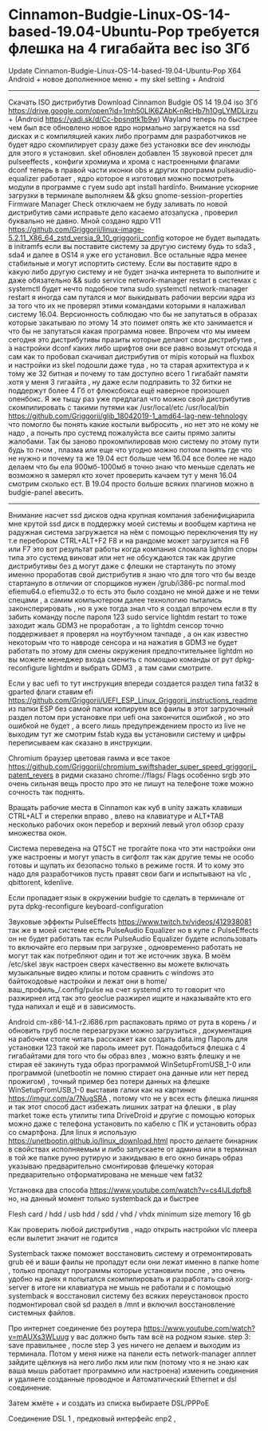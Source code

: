 # Cinnamon-Budgie-Linux-OS-14-based-19.04-Ubuntu-Pop требуется флешка на 4 гигабайта вес iso 3Гб 

Update Cinnamon-Budgie-Linux-OS-14-based-19.04-Ubuntu-Pop X64 Android + новое дополненное меню + my skel setting + Android

______________________________________________________________________________________________________________________

Скачать ISO дистрибутив Download Cinnamon Budgie OS 14 19.04 iso 3Гб https://drive.google.com/open?id=1mh50LlK6ZAbK-nRcHb7h1OgLYMDLirzu + (Android https://yadi.sk/d/Cc-bpsnqtk1b9w) Wayland теперь по быстрее чем был все обновлено новое ядро  нормально загружается на ssd дисках и с компиляцией каких либо программ для разработчиков не будет ядро скомпилирует сразу даже без установки все dev инклюды для этого я установил. skel обновлен добавлен 15 звуковой пресет для pulseeffects ,
конфиги хромиума и хрома с настроенными флагами dconf теперь в правой части иконки obs и других программ pulseaudio-equalizer 
работает , ядро которое я изготовил можно посмотреть модули в программе с гуем sudo apt install hardinfo.
Внимание ускорние загрузки в терминале выполняем && gksu gnome-session-properties Firmware Manager Check отключаем не 
буду заливать по новой дистрибутив сами исправьте дело касаемо атозапуска , проверил буквально не давно.
Мной создано ядро V11 https://github.com/Griggorii/linux-image-5.2.11_X86_64_zstd_versia_9_10_griggorii_config которое не будет выпадать в initramfs если вы поставите систему за другую систему будь то sda3 , sda4 
и далее в OS14 я уже его установил. Все остальные ядра менее стабильные и могут испортить систему. Если вы поставите ядро в 
какую либо другую систему и не будет значка интернета то выполните и даже обязательно && sudo service network-manager restart
в системах с systemctl будет нечто подобное типа  sudo systemctl network-manager restart я иногда сам путался и мог выкидывать рабочии версии ядра из за того что их не проверял этими командами которыми я налаживал систему 16.04.
Версионность соблюдаю что бы не запутаться в образах которые закатываю по этому 14 это поимет опять же кто занимается и что бы не запутаться какая программа новее.
Впрочем что мы имеем сегодня это дистрибутивы празиты которые делают свои дистрибутив , а настройки dconf каких либо шрифтов 
они все равно возьмут отсюда я сам как то пробовал скачивал дистрибутив от mipis который на fluxbox и настройки из skel подошли даже туда , но та старая архитектура и к тому же 32 битная и почему то там доступно всего 1 гигабайт памяти хотя у меня 3 гигаайта , ну даже если подправить то 32 битки не поддержут более 4 Гб от флюксбокса ещё наверное произошел опенбокс.
Я же тыщу раз уже предлагал что можно свой дистрибутив скомпилировать с такими путями как /usr/local/etc /usr/local/bin  https://github.com/Griggorii/glib_18042019-1_amd64-lag-new-tehnology что помогло бы понять какие костыли выбросить , но нет 
это не кому не надо , а поныть про сустемд пожалуйста все саиты прямо залиты жалобами. Так бы заново прокомпилировав мою систему по этому пути будь то гном , плазма или еще что угодно можно потом понять где что не нужно и почему та же 19.04 ест больше чем 16.04 все более не надо делаем что бы ела 900мб-1000мб я точно знаю что меньше сделать не возможно я замерял кто хочет проверить качаем тут у меня 16.04 смотрим сколько ест. В 19.04 просто больше всяких плагинов можно в budgie-panel авесить.

______________________________________________________________________________________________________________________


Внимание насчет ssd дисков одна крупная компания забенифициарила мне крутой ssd диск в поддержку моей системы и вообщем 
картина не радужная система загружается на нём с помощью переключения tty ну т.е перебором CTRL+ALT+F2 F8 и на рандоме 
может загрузится на F6 или F7 это вот результат работы когда компания сломала lightdm споры типа это сустемд виноват или 
нет не обсуждаются так как другие дистрибутивы без д могут даже с флешки не стартануть по этому именно проработав свой 
дистрибутив я знаю что для того что бы везде стартануло в отличии от спорщиков нужен /grub/i386-pc normal.mod efiemu64.o efiemu32.o то есть это было создано не мной даже и не теми спецами , а самим компьютером далее технологию пытались законсперировать , но я уже тогда знал что я создал  впрочем если в tty забить команду после пароля 123 sudo service lightdm 
restart то тоже заходит жаль GDM3 не проработан , а то lightdm сенсор точно поддерживает я проверял на ноутбучном тачпаде , а 
он как известно некоторым что то навроде сенсора и на нажатия в GDM3 не будет работать по этому для смены окружения предпочтительнее lightdm но вы можете менеджер входа сменить с помощью команды от рут dpkg-reconfigure lightdm и выбрать GDM3 
, а там сами смотрите.

Если у вас uefi то тут инструкция впереди создается раздел типа fat32 в gparted флаги ставим efi https://github.com/Griggorii/UEFI_ESP_Linux_Griggorii_instructions_readme из папки ESP без самой папки копируем все фаилы в этот загрузочный раздел потом при установке при uefi она закончится ошибкой , но это ошибкой не будет , а всего лишь предупреждением просто из live не выходим тут же смотрим fstab куда вы установили систему и цифры переписываем как сказано в инструкции.

Chromium браузер цветовая гамма и все такое https://github.com/Griggorii/chromium_swiftshader_super_speed_griggorii_patent_revers в ридми сказано chrome://flags/
Flags особенно srgb это очень сильная вещь просто про это не пишут на телефоне тоже можно сочность так поднять.

Вращать рабочие места в Cinnamon как куб в unity зажать клавиши CTRL+ALT и стерелки вправо , влево на клавиатуре и ALT+TAB 
несколько рабочих окон перебор и верхний левый угол обзор сразу множества окон.

Система переведена на QT5CT не трогайте пока что эти настройки они уже настроены и могут упасть в сигфолт так как другие темы не 
особо готовы и щупать их безопасно только в режиме гостя. И то кому это надо для разработчиков пусть правят свои баги и испытывают на vlc , qbittorent, kdenlive. 

Если пропадает язык в окружении budgie то сделать в терминале от рута dpkg-reconfigure keyboard-configuration

Звуковые эффекты PulseEffects https://www.twitch.tv/videos/412938081 так же в моей системе есть PulseAudio Equalizer но в купе 
с PulseEffects он не будет работать так если PulseAudio Equalizer будете использовать то включайте его первым при загрузке , одновременно работать не могут так как потребляют один и тот же источник звука. В моём /etc/skel звук настроен сверх качественно вы можете включать музыкальные видео клипы и потом сравнить с windows это байтокодовые настройки и лежат они в 
home/ваш_профиль_/.config/pulse на счет systemd кто то говорит что разжирнел итд так это geoclue разжирел ищите и наказывайте 
кто его туда напихал и ещё и в зависимость.

Android cm-x86-14.1-r2.i686.rpm распаковать прямо от рута в корень / и обновить груб после перезагрузки можно загрузиться , документация на рабочем столе читать расскажет как создать data.img
Пароль для установки 123 такой же пароль имеет рут. 
Понадобиться флешка с 4 гигабайтами для того что бы образ влез , 
можно взять флешку и не стирая её закинуть туда образ программой WinSetupFromUSB_1-0 
или программой (unetbootin не помню стирает она данные или нет перед прожигом) , 
точный пример без потери данных на флешке WinSetupFromUSB_1-0 выставив галки 
как на картинке https://imgur.com/a/7NugSRA , потому что не у всех есть флешка лишняя и так этот способ даст избежать лишних затрат на флешки , 
в play market тоже есть утилиты типа DriveDroid и другие с помощью которых можно 
даже с телефона установить по кабелю с ПК и установить образ со смартфона.
Для linux я использую https://unetbootin.github.io/linux_download.html просто делаете бинарник в свойствах
исполняемым и либо запускаете от админа или в терминал в той же папке руню рутирую и закидываю в его окно бинарь 
образ указываю предварительно смонтировав флешечку которая предварительно отформатирована не меньше чем fat32

Установка два способа https://www.youtube.com/watch?v=cs4IJLdpfb8 но, на данный момент только systemback да и быстрее

Flesh card / hdd / usb hdd / sdd / vhd / vhdx minimum size memory 16 gb

Как проверить любой дистрибутив , надо открыть настройки vlc плеера если вылетит значит не годится

Systemback также поможет восстановить систему и отремонтировать grub её и ваши фаилы не пропадут 
если они лежат именно в папке home , только пропадут программы которые установили после , это очень 
удобно на днях я попытался скомпилировать и разработать свой xorg-server в итоге ни клавиатура не 
мышь не работали и с помощью systemback я восстановил систему без всяких переустановок просто подмонтировал 
свой sd раздел в /mnt и включил восстановление системных файлов.

Про интернет соединение без роутера https://www.youtube.com/watch?v=mAUXs3WLuug у вас должно быть там всё на родном языке.
step 3: save правильнее , после step 3 yes ничего не делаем и выходим из терминала.
Потом у меня ниже на панели есть network-manager апплет зайдите щёлкнув на него либо лкм или пкм (потому что я не знаю как ваша мышь работает программно или настроена) изменить соединения и удаляете созданные проводное и Автоматический Ethernet и dsl соединение.

Затем жмёте + и создать из списка выбираете DSL/PPPoE

Соединение DSL 1 , 
предковый интерфейс enp2 , 
